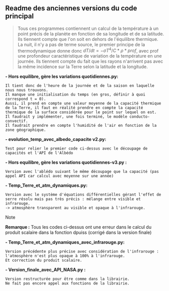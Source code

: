 ## Readme des anciennes versions du code principal

>Tous ces programmes contiennent un calcul de la température à un point précis de la planète en fonction de sa longitude et de sa latitude.
>Ils tiennent compte que l'on soit en dehors de l'équilibre thermique. La nuit, il n'y a pas de terme source, le premier principe de la thermodynamique donne donc $dT/dt = -\sigma T^4/C*\rho*prof$, avec prof une profondeur caractéristique de variation de la température en une journée.
>Ils tiennent compte du fait que les rayons n'arrivent pas avec la même incidence sur la Terre selon la latitude et la longitude.

**- Hors equilibre, gère les variations quotidiennes.py:**

    Il tient donc de l'heure de la journée et de la saison en laquelle nous nous trouvons.
    Il manque une initialisation du temps (en gros, définir à quoi correspond t = 0).
    Aussi, il prend en compte une valeur moyenne de la capacité thermique de la Terre, il faut en réalité prendre en compte la capacité thermique de la surface considérée pour le point sur lequel on est.
    Il faudrait y implémenter, une fois terminé, le modèle conducto-convectif.
    Il faudrait prendre en compte l'humidité de l'air en fonction de la zone géographique.

**- evolution_temp_avec_albedo_capacite v2.py:**

    Test pour relier le premier code ci-dessus avec le découpage de capacités et l'API de l'Albédo


**- Hors equilibre, gère les variations quotidiennes-v3.py :**

    Version avec l'ablédo suivant le même découpage que la capacité (pas appel API car calcul avec moyenne sur une année)

**- Temp_Terre_et_atm_dynamiques.py:**

    Version avec le système d'équations différentielles gérant l'effet de serre résolu mais pas très précis : mélange entre visible et infrarouge.
    -> atmosphère transparent au visible et opaque à l'infrarouge.
> [!NOTE]
>**Remarque :** Tous les codes ci-dessus ont une erreur dans le calcul du produit scalaire dans la fonction dpuiss (corrigé dans la version finale)

**- Temp_Terre_et_atm_dynamiques_avec_infrarouge.py:**
  
    Version précédente plus précise avec considération de l'infrarouge : l'atmosphère n'est plus opaque à 100% à l'infrarouge.
    Et correction du produit scalaire.

**- Version_finale_avec_API_NASA.py :**

    Version restructurée pour être comme dans la librairie.
    Ne fait pas encore appel aux fonctions de la librairie.
